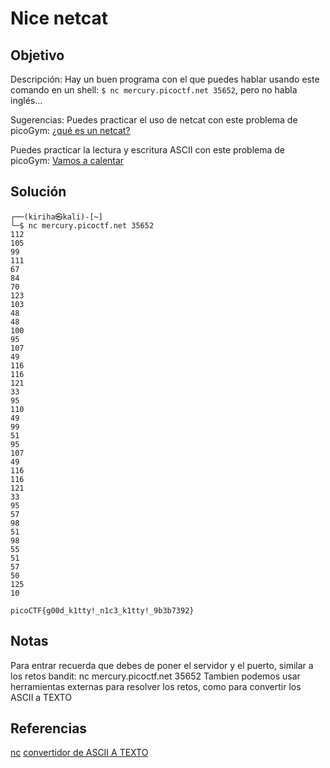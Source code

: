 # Nice netcat

## Objetivo 
Descripción:
Hay un buen programa con el que puedes hablar usando este comando en un shell: `$ nc mercury.picoctf.net 35652`, pero no habla inglés...

Sugerencias:
Puedes practicar el uso de netcat con este problema de picoGym: [¿qué es un netcat?](https://play.picoctf.org/practice/challenge/34)

Puedes practicar la lectura y escritura ASCII con este problema de picoGym: [Vamos a calentar](https://play.picoctf.org/practice/challenge/22)

## Solución 
``` shell
┌──(kiriha㉿kali)-[~]
└─$ nc mercury.picoctf.net 35652
112
105
99
111
67
84
70
123
103
48
48
100
95
107
49
116
116
121
33
95
110
49
99
51
95
107
49
116
116
121
33
95
57
98
51
98
55
51
57
50
125
10

picoCTF{g00d_k1tty!_n1c3_k1tty!_9b3b7392}
```

## Notas
Para entrar recuerda que debes de poner el servidor y el puerto, similar a los retos bandit:
nc mercury.picoctf.net 35652
Tambien podemos usar herramientas externas para resolver los retos, como para convertir los ASCII a TEXTO

## Referencias
[nc](https://linux.die.net/man/1/nc)
[convertidor de ASCII A TEXTO](https://es.rakko.tools/tools/76/)